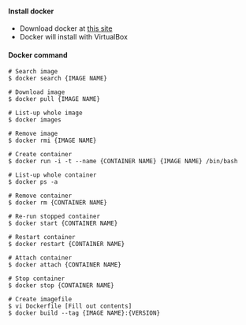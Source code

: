 #### Install docker

- Download docker at <a href="https://www.docker.com/docker-toolbox" target="_blank">this site</a>
- Docker will install with VirtualBox


#### Docker command

~~~
# Search image
$ docker search {IMAGE NAME}

# Download image
$ docker pull {IMAGE NAME}

# List-up whole image
$ docker images

# Remove image
$ docker rmi {IMAGE NAME}

# Create container
$ docker run -i -t --name {CONTAINER NAME} {IMAGE NAME} /bin/bash

# List-up whole container
$ docker ps -a

# Remove container
$ docker rm {CONTAINER NAME}

# Re-run stopped container
$ docker start {CONTAINER NAME}

# Restart container
$ docker restart {CONTAINER NAME}

# Attach container
$ docker attach {CONTAINER NAME}

# Stop container
$ docker stop {CONTAINER NAME}

# Create imagefile
$ vi Dockerfile [Fill out contents]
$ docker build --tag {IMAGE NAME}:{VERSION}
~~~~
